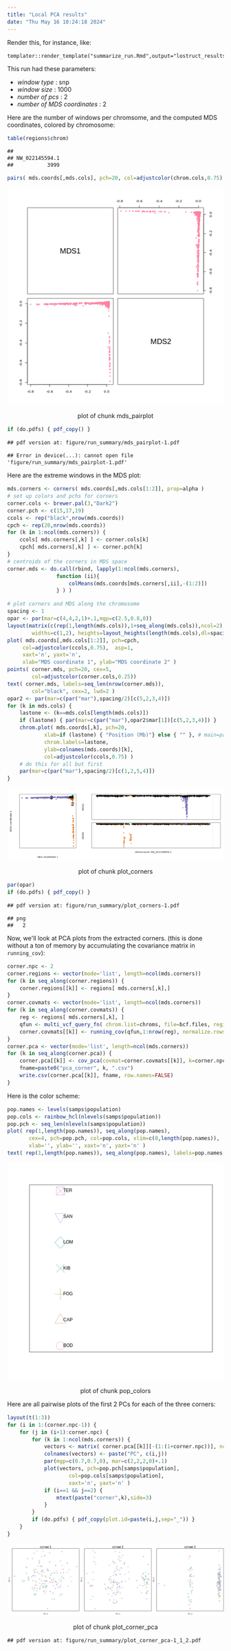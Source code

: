 ```yaml
---
title: "Local PCA results"
date: "Thu May 16 10:24:18 2024"
---
```





Render this, for instance, like:
```
templater::render_template("summarize_run.Rmd",output="lostruct_results/type_snp_size_10000_jobid_324902/run_summary.html",change.rootdir=TRUE)
```



This run had these parameters:

- *window type* : snp
- *window size* : 1000
- *number of pcs* : 2
- *number of MDS coordinates* : 2

Here are the number of windows per chromsome,
and the computed MDS coordinates, colored by chromosome:

```r
table(regions$chrom)
```

```
## 
## NW_022145594.1 
##           3999
```

```r
pairs( mds.coords[,mds.cols], pch=20, col=adjustcolor(chrom.cols,0.75) )
```

<div class="figure" style="text-align: center">
<img src="figure/run_summary/mds_pairplot-1.png" alt="plot of chunk mds_pairplot"  />
<p class="caption">plot of chunk mds_pairplot</p>
</div>

```r
if (do.pdfs) { pdf_copy() }
```

```
## pdf version at: figure/run_summary/mds_pairplot-1.pdf
```

```
## Error in device(...): cannot open file 'figure/run_summary/mds_pairplot-1.pdf'
```

Here are the extreme windows in the MDS plot:

```r
mds.corners <- corners( mds.coords[,mds.cols[1:2]], prop=alpha )
# set up colors and pchs for corners
corner.cols <- brewer.pal(3,"Dark2")
corner.pch <- c(15,17,19)
ccols <- rep("black",nrow(mds.coords))
cpch <- rep(20,nrow(mds.coords))
for (k in 1:ncol(mds.corners)) {
    ccols[ mds.corners[,k] ] <- corner.cols[k]
    cpch[ mds.corners[,k] ] <- corner.pch[k]
}
# centroids of the corners in MDS space
corner.mds <- do.call(rbind, lapply(1:ncol(mds.corners), 
                function (ii){
                    colMeans(mds.coords[mds.corners[,ii],-(1:2)])
                } ) )
```

```r
# plot corners and MDS along the chromosome
spacing <- 1
opar <- par(mar=c(4,4,2,1)+.1,mgp=c(2.5,0.8,0))
layout(matrix(c(rep(1,length(mds.cols)),1+seq_along(mds.cols)),ncol=2),
        widths=c(1,2), heights=layout_heights(length(mds.cols),dl=spacing,ncol=2))
plot( mds.coords[,mds.cols[1:2]], pch=cpch, 
     col=adjustcolor(ccols,0.75),  asp=1,
     xaxt='n', yaxt='n',
     xlab="MDS coordinate 1", ylab="MDS coordinate 2" )
points( corner.mds, pch=20, cex=5,
        col=adjustcolor(corner.cols,0.25))
text( corner.mds, labels=seq_len(nrow(corner.mds)), 
        col="black", cex=2, lwd=2 )
opar2 <- par(mar=c(par("mar"),spacing/2)[c(5,2,3,4)])
for (k in mds.cols) {
    lastone <- (k==mds.cols[length(mds.cols)])
    if (lastone) { par(mar=c(par("mar"),opar2$mar[1])[c(5,2,3,4)]) }
    chrom.plot( mds.coords[,k], pch=20, 
            xlab=if (lastone) { "Position (Mb)"} else { "" }, # main=paste("MDS coordinate",match(k,mds.cols)),
            chrom.labels=lastone,
            ylab=colnames(mds.coords)[k],
            col=adjustcolor(ccols,0.75) )
    # do this for all but first
    par(mar=c(par("mar"),spacing/2)[c(1,2,5,4)])
}
```

<div class="figure" style="text-align: center">
<img src="figure/run_summary/plot_corners-1.png" alt="plot of chunk plot_corners"  />
<p class="caption">plot of chunk plot_corners</p>
</div>

```r
par(opar)
if (do.pdfs) { pdf_copy() }
```

```
## pdf version at: figure/run_summary/plot_corners-1.pdf
```

```
## png 
##   2
```


Now, we'll look at PCA plots from the extracted corners.
(this is done without a ton of memory by accumulating the covariance matrix in `running_cov`):

```r
corner.npc <- 2
corner.regions <- vector(mode='list', length=ncol(mds.corners))
for (k in seq_along(corner.regions)) {
    corner.regions[[k]] <- regions[ mds.corners[,k],]
}
corner.covmats <- vector(mode='list', length=ncol(mds.corners))
for (k in seq_along(corner.covmats)) {
    reg <- regions[ mds.corners[,k], ]
    qfun <- multi_vcf_query_fn( chrom.list=chroms, file=bcf.files, regions=reg )
    corner.covmats[[k]] <- running_cov(qfun,1:nrow(reg), normalize.rows=TRUE)
}
corner.pca <- vector(mode='list', length=ncol(mds.corners))
for (k in seq_along(corner.pca)) {
    corner.pca[[k]] <- cov_pca(covmat=corner.covmats[[k]], k=corner.npc, w=opt$weights)
    fname=paste0("pca_corner", k, ".csv")
    write.csv(corner.pca[[k]], fname, row.names=FALSE)
}
```

Here is the color scheme:

```r
pop.names <- levels(samps$population)
pop.cols <- rainbow_hcl(nlevels(samps$population))
pop.pch <- seq_len(nlevels(samps$population))
plot( rep(1,length(pop.names)), seq_along(pop.names), 
       cex=4, pch=pop.pch, col=pop.cols, xlim=c(0,length(pop.names)),
       xlab='', ylab='', xaxt='n', yaxt='n' )
text( rep(1,length(pop.names)), seq_along(pop.names), labels=pop.names, pos=4 )
```

<div class="figure" style="text-align: center">
<img src="figure/run_summary/pop_colors-1.png" alt="plot of chunk pop_colors"  />
<p class="caption">plot of chunk pop_colors</p>
</div>


Here are all pairwise plots of the first 2 PCs for each of the three corners:

```r
layout(t(1:3))
for (i in 1:(corner.npc-1)) {
    for (j in (i+1):corner.npc) {
        for (k in 1:ncol(mds.corners)) {
            vectors <- matrix( corner.pca[[k]][-(1:(1+corner.npc))], ncol=corner.npc )[,c(i,j)]
            colnames(vectors) <- paste("PC", c(i,j))
            par(mgp=c(0.7,0.7,0), mar=c(2,2,2,0)+.1)
            plot(vectors, pch=pop.pch[samps$population], 
                    col=pop.cols[samps$population],
                    xaxt='n', yaxt='n' )
            if (i==1 && j==2) {
                mtext(paste("corner",k),side=3)
            }
        }
        if (do.pdfs) { pdf_copy(plot.id=paste(i,j,sep="_")) }
    }
}
```

<div class="figure" style="text-align: center">
<img src="figure/run_summary/plot_corner_pca-1.png" alt="plot of chunk plot_corner_pca"  />
<p class="caption">plot of chunk plot_corner_pca</p>
</div>

```
## pdf version at: figure/run_summary/plot_corner_pca-1_1_2.pdf
```


